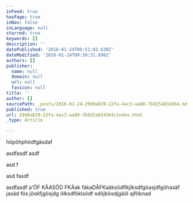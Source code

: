 ```yaml
---
inFeed: true
hasPage: true
inNav: false
inLanguage: null
starred: true
keywords: []
description: ''
datePublished: '2016-01-24T09:51:03.630Z'
dateModified: '2016-01-24T09:50:31.896Z'
authors: []
publisher:
  name: null
  domain: null
  url: null
  favicon: null
title: ''
author: []
sourcePath: _posts/2016-01-24-29d0a829-22fa-4ac3-aa88-7b925a834364.md
published: true
url: 29d0a829-22fa-4ac3-aa88-7b925a834364/index.html
_type: Article

---
```

höpöhphödfgäsdaf

asdfasdf asdf

asd f

asd fasdf 

asdfasdf a'ÖF KÄASÖD FKÄak fäkaDÄFKaäksödflkjlksdfgöasjdfgöhasäf jasäd fös jöskfjgösjdg ölksdföklsödf sdöjbösdjgäöl ajföbnad